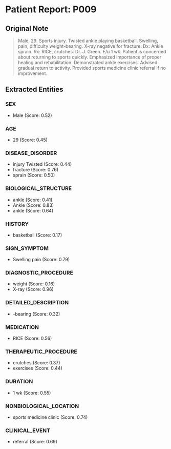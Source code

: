 # Patient Report: P009

## Original Note

> Male, 29. Sports injury. Twisted ankle playing basketball. Swelling, pain, difficulty weight-bearing. X-ray negative for fracture. Dx: Ankle sprain. Rx: RICE, crutches. Dr. J. Green. F/u 1 wk. Patient is concerned about returning to sports quickly. Emphasized importance of proper healing and rehabilitation. Demonstrated ankle exercises. Advised gradual return to activity. Provided sports medicine clinic referral if no improvement.

## Extracted Entities

### SEX

- Male (Score: 0.52)

### AGE

- 29 (Score: 0.45)

### DISEASE_DISORDER

- injury Twisted (Score: 0.44)
- fracture (Score: 0.76)
- sprain (Score: 0.50)

### BIOLOGICAL_STRUCTURE

- ankle (Score: 0.41)
- Ankle (Score: 0.83)
- ankle (Score: 0.64)

### HISTORY

- basketball (Score: 0.17)

### SIGN_SYMPTOM

- Swelling pain (Score: 0.79)

### DIAGNOSTIC_PROCEDURE

- weight (Score: 0.16)
- X-ray (Score: 0.96)

### DETAILED_DESCRIPTION

- -bearing (Score: 0.32)

### MEDICATION

- RICE (Score: 0.56)

### THERAPEUTIC_PROCEDURE

- crutches (Score: 0.37)
- exercises (Score: 0.44)

### DURATION

- 1 wk (Score: 0.55)

### NONBIOLOGICAL_LOCATION

- sports medicine clinic (Score: 0.74)

### CLINICAL_EVENT

- referral (Score: 0.69)

